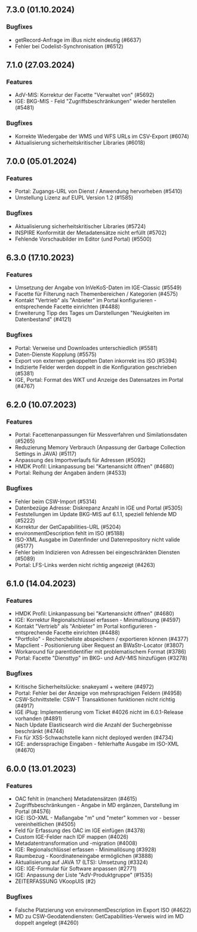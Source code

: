 
## 7.3.0 (01.10.2024)


### Bugfixes

* getRecord-Anfrage im iBus nicht eindeutig (#6637)
* Fehler bei Codelist-Synchronisation (#6512)
    
## 7.1.0 (27.03.2024)

### Features

* AdV-MIS: Korrektur der Facette "Verwaltet von" (#5692)
* IGE: BKG-MIS - Feld "Zugriffsbeschränkungen" wieder herstellen (#5481)

### Bugfixes

* Korrekte Wiedergabe der WMS und WFS URLs im CSV-Export (#6074)
* Aktualisierung sicherheitskritischer Libraries (#6018)
    
## 7.0.0 (05.01.2024)

### Features

* Portal: Zugangs-URL von Dienst / Anwendung hervorheben (#5410)
* Umstellung Lizenz auf EUPL Version 1.2 (#1585)

### Bugfixes

* Aktualisierung sicherheitskritischer Libraries (#5724)
* INSPIRE Konformität der Metadatensätze nicht erfüllt (#5702)
* Fehlende Vorschaubilder im Editor (und Portal) (#5500)
    
## 6.3.0 (17.10.2023)

### Features

* Umsetzung der Angabe von InVeKoS-Daten im IGE-Classic (#5549)
* Facette für Filterung nach Themenbereichen / Kategorien (#4575)
* Kontakt "Vertrieb" als "Anbieter" im Portal konfigurieren - entsprechende Facette einrichten (#4488)
* Erweiterung Tipp des Tages um Darstellungen "Neuigkeiten im Datenbestand" (#4121)

### Bugfixes

* Portal: Verweise und Downloades unterschiedlich  (#5581)
* Daten-Dienste Kopplung   (#5575)
* Export von externen gekoppelten Daten inkorrekt ins ISO  (#5394)
* Indizierte Felder werden doppelt in die Konfiguration geschrieben  (#5381)
* IGE, Portal: Format des WKT und Anzeige des Datensatzes im Portal  (#4767)
    
## 6.2.0 (10.07.2023)

### Features

* Portal: Facettenanpassungen für Messverfahren und Similationsdaten (#5265)
* Reduzierung Memory Verbrauch (Anpassung der Garbage Collection Settings in JAVA) (#5117)
*  Anpassung des Importverlaufs für Adressen (#5092)
* HMDK Profil: Linkanpassung bei "Kartenansicht öffnen" (#4680)
* Portal: Reihung der Angaben ändern (#4533)

### Bugfixes

* Fehler beim CSW-Import  (#5314)
* Datenbezüge Adresse: Diskrepanz Anzahl in IGE und Portal  (#5305)
* Feststellungen im Update BKG-MIS auf 6.1.1, speziell fehlende MD  (#5222)
* Korrektur der GetCapabilities-URL  (#5204)
* environmentDescription fehlt im ISO  (#5188)
* ISO-XML Ausgabe im Datenfinder und Datenrepository nicht valide  (#5177)
* Fehler beim Indizieren von Adressen bei eingeschränkten Diensten  (#5089)
* Portal: LFS-Links werden nicht richtig angezeigt  (#4263)
    
## 6.1.0 (14.04.2023)

### Features

* HMDK Profil: Linkanpassung bei "Kartenansicht öffnen" (#4680)
* IGE: Korrektur Regionalschlüssel erfassen - Minimallösung (#4597)
* Kontakt "Vertrieb" als "Anbieter" im Portal konfigurieren - entsprechende Facette einrichten (#4488)
* "Portfolio" - Rechercheliste abspeichern / exportieren können (#4377)
* Mapclient - Positionierung über Request an BWaStr-Locator (#3807)
* Workaround für parentIdentifier mit problematischem Format (#3786)
* Portal: Facette "Diensttyp" im BKG- und AdV-MIS hinzufügen (#3278)

### Bugfixes

* Kritische Sicherheitslücke: snakeyaml + weitere  (#4972)
* Portal: Fehler bei der Anzeige von mehrsprachigen Feldern  (#4958)
* CSW-Schnittstelle: CSW-T Transaktionen funktionen nicht richtig  (#4917)
* IGE iPlug: Implementierung vom Ticket #4026 nicht im 6.0.1-Release vorhanden  (#4891)
* Nach Update Elasticsearch wird die Anzahl der Suchergebnisse beschränkt  (#4744)
* Fix für XSS-Schwachstelle kann nicht deployed werden  (#4734)
* IGE: anderssprachige Eingaben - fehlerhafte Ausgabe im ISO-XML  (#4670)
    
## 6.0.0 (13.01.2023)

### Features

* OAC fehlt in (manchen) Metadatensätzen (#4615)
* Zugriffs­beschränkun­gen - Angabe in MD ergänzen, Darstellung im Portal (#4576)
* IGE: ISO-XML - Maßangabe "m" und "meter" kommen vor - besser vereinheitlichen (#4505)
* Feld für Erfassung des OAC im IGE einfügen (#4378)
* Custom IGE-Felder nach IDF mappen (#4026)
* Metadatentransformation und -migration (#4008)
* IGE: Regionalschlüssel erfassen - Minimallösung (#3928)
* Raumbezug - Koordinateneingabe ermöglichen (#3888)
* Aktualisierung auf JAVA 17 (LTS): Umsetzung (#3324)
* IGE: IGE-Formular für Software anpassen (#2771)
* IGE: Anpassung der Liste "AdV-Produktgruppe" (#1535)
* ZEITERFASSUNG VKoopUIS (#2)

### Bugfixes

* Falsche Platzierung von environmentDescription im Export ISO  (#4622)
* MD zu CSW-Geodatendiensten: GetCapabilities-Verweis wird im MD doppelt angelegt  (#4260)
    